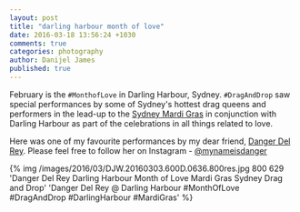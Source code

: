 ```yaml
---
layout: post
title: "darling harbour month of love"
date: 2016-03-18 13:56:24 +1030
comments: true
categories: photography
author: Danijel James
published: true
---
```

February is the `#MonthofLove` in Darling Harbour, Sydney. `#DragAndDrop` saw special performances by some of Sydney's hottest drag queens and performers in the lead-up to the [Sydney Mardi Gras](http://www.mardigras.org.au/) in conjunction with Darling Harbour as part of the celebrations in all things related to love.

Here was one of my favourite performances by my dear friend, [Danger Del Rey](https://instagram.com/mynameisdanger). Please feel free to follow her on Instagram - [@mynameisdanger](https://instagram.com/mynameisdanger)

{% img /images/2016/03/DJW.20160303.600D.0636.800res.jpg 800 629 'Danger Del Rey Darling Harbour Month of Love Mardi Gras Sydney Drag and Drop' 'Danger Del Rey @ Darling Harbour #MonthOfLove #DragAndDrop #DarlingHarbour #MardiGras' %}
